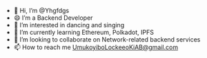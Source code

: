 - 👋 Hi, I’m @Yhgfdgs
- 😄 I’m a Backend Developer
- 👀 I’m interested in dancing and singing
- 🌱 I’m currently learning Ethereum, Polkadot, IPFS
- 💞️ I’m looking to collaborate on Network-related backend services
- 📫 How to reach me UmukoyiboLockeeoKiAB@gmail.com


<!---
Yhgfdgs/Yhgfdgs is a ✨ special ✨ repository because its `README.md` (this file) appears on your GitHub profile.
You can click the Preview link to take a look at your changes.
--->

